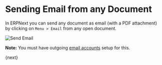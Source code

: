 # Sending Email from any Document

In ERPNext you can send any document as email (with a PDF attachment) by clicking on `Menu > Email` from any open document.

<img class="screenshot" alt="Send Email" src="/docs/assets/img/setup/email/send-email.gif">

**Note:** You must have outgoing [email accounts](/docs/user/manual/en/setting-up/email/email-account.html) setup for this.

{next}
